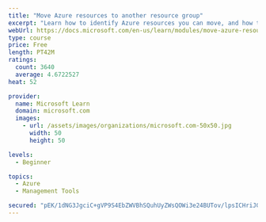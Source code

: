 ```yaml
---
title: "Move Azure resources to another resource group"
excerpt: "Learn how to identify Azure resources you can move, and how to move them to a new resource group."
webUrl: https://docs.microsoft.com/en-us/learn/modules/move-azure-resources-another-resource-group/
type: course
price: Free
length: PT42M
ratings:
  count: 3640
  average: 4.6722527
heat: 52

provider:
  name: Microsoft Learn
  domain: microsoft.com
  images:
    - url: /assets/images/organizations/microsoft.com-50x50.jpg
      width: 50
      height: 50

levels:
  - Beginner

topics:
  - Azure
  - Management Tools

secured: "pEK/1dNG3JgciC+gVP9S4EbZWVBhSQuhUyZWsQOWi3e24BUTov/lpsICHriJGQc2XZshhR2QkZATuYpxxom0rKG/bzgUfPth5Px2cgqVmcFFZRJ7xplICsyRhLmvbris1eVt/7Yq1uteO4wH2jk6ReCzT4V8gkEq2rxae679dkc3al6y3A/22+hqmedkvjbc4T1osSgo+ZLby8Agsk56Gl/nNFz0YSOusALvra6HeLVYgNIxJ0dCYKpcgDGu9mKV7JSs9fCfBjPc7ovOpzYitkbvrmtkSX589VSg/zrM/ZjkFZbnb6GQsUwKcwlBHdS6Qjayge3krWWDYIPEofuR76mRjeTtrwxR9ySYJDAbLrcp0r1H8Q3atLZG2zdmPRFpQTxXTtrHqg/bUWrPkwUB8qD39VeosG7qX4wVYw62rSw=;qhKeI73UHiXXS83HGZuqVg=="
---
```



